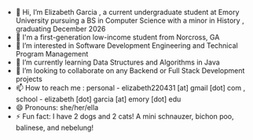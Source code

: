 - 👋 Hi, I’m Elizabeth Garcia , a current undergraduate student at Emory University pursuing a BS in Computer Science with a minor in History , graduating December 2026
- 🌟 I'm a first-generation low-income student from Norcross, GA
- 👀 I’m interested in Software Development Engineering and Technical Program Management
- 🌱 I’m currently learning Data Structures and Algorithms in Java
- 💞️ I’m looking to collaborate on any Backend or Full Stack Development projects
- 📫 How to reach me : personal - elizabeth220431 [at] gmail [dot] com , school - elizabeth [dot] garcia [at] emory [dot] edu
- 😄 Pronouns: she/her/ella
- ⚡ Fun fact: I have 2 dogs and 2 cats! A mini schnauzer, bichon poo, balinese, and nebelung!

<!---
elizabeth1028/elizabeth1028 is a ✨ special ✨ repository because its `README.md` (this file) appears on your GitHub profile.
You can click the Preview link to take a look at your changes.
--->
